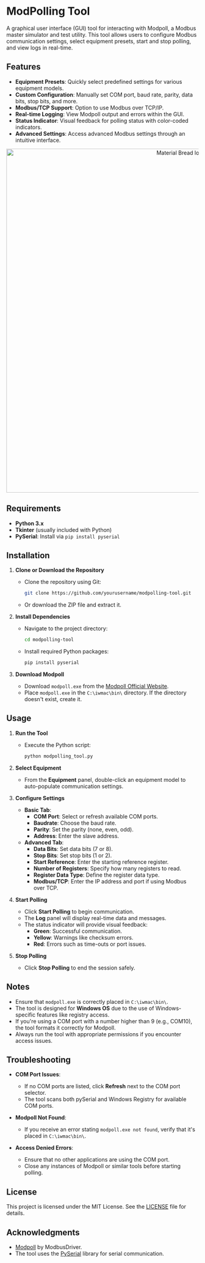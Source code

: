 # ModPolling Tool

A graphical user interface (GUI) tool for interacting with Modpoll, a Modbus master simulator and test utility. This tool allows users to configure Modbus communication settings, select equipment presets, start and stop polling, and view logs in real-time.

## Features

- **Equipment Presets**: Quickly select predefined settings for various equipment models.
- **Custom Configuration**: Manually set COM port, baud rate, parity, data bits, stop bits, and more.
- **Modbus/TCP Support**: Option to use Modbus over TCP/IP.
- **Real-time Logging**: View Modpoll output and errors within the GUI.
- **Status Indicator**: Visual feedback for polling status with color-coded indicators.
- **Advanced Settings**: Access advanced Modbus settings through an intuitive interface.

<p align="center">
    <img width="900" src="https://i.ibb.co/SyFVh35/Skjermbilde-2024-11-18-142520.png" alt="Material Bread logo">
</p>

## Requirements

- **Python 3.x**
- **Tkinter** (usually included with Python)
- **PySerial**: Install via `pip install pyserial`

## Installation

1. **Clone or Download the Repository**

   - Clone the repository using Git:

     ```bash
     git clone https://github.com/yourusername/modpolling-tool.git
     ```

   - Or download the ZIP file and extract it.

2. **Install Dependencies**

   - Navigate to the project directory:

     ```bash
     cd modpolling-tool
     ```

   - Install required Python packages:

     ```bash
     pip install pyserial
     ```

3. **Download Modpoll**

   - Download `modpoll.exe` from the [Modpoll Official Website](https://www.modbusdriver.com/modpoll.html).
   - Place `modpoll.exe` in the `C:\iwmac\bin\` directory. If the directory doesn't exist, create it.

## Usage

1. **Run the Tool**

   - Execute the Python script:

     ```bash
     python modpolling_tool.py
     ```

2. **Select Equipment**

   - From the **Equipment** panel, double-click an equipment model to auto-populate communication settings.

3. **Configure Settings**

   - **Basic Tab**:
     - **COM Port**: Select or refresh available COM ports.
     - **Baudrate**: Choose the baud rate.
     - **Parity**: Set the parity (none, even, odd).
     - **Address**: Enter the slave address.
   - **Advanced Tab**:
     - **Data Bits**: Set data bits (7 or 8).
     - **Stop Bits**: Set stop bits (1 or 2).
     - **Start Reference**: Enter the starting reference register.
     - **Number of Registers**: Specify how many registers to read.
     - **Register Data Type**: Define the register data type.
     - **Modbus/TCP**: Enter the IP address and port if using Modbus over TCP.

4. **Start Polling**

   - Click **Start Polling** to begin communication.
   - The **Log** panel will display real-time data and messages.
   - The status indicator will provide visual feedback:
     - **Green**: Successful communication.
     - **Yellow**: Warnings like checksum errors.
     - **Red**: Errors such as time-outs or port issues.

5. **Stop Polling**

   - Click **Stop Polling** to end the session safely.

## Notes

- Ensure that `modpoll.exe` is correctly placed in `C:\iwmac\bin\`.
- The tool is designed for **Windows OS** due to the use of Windows-specific features like registry access.
- If you're using a COM port with a number higher than 9 (e.g., COM10), the tool formats it correctly for Modpoll.
- Always run the tool with appropriate permissions if you encounter access issues.

## Troubleshooting

- **COM Port Issues**:
  - If no COM ports are listed, click **Refresh** next to the COM port selector.
  - The tool scans both pySerial and Windows Registry for available COM ports.

- **Modpoll Not Found**:
  - If you receive an error stating `modpoll.exe not found`, verify that it's placed in `C:\iwmac\bin\`.

- **Access Denied Errors**:
  - Ensure that no other applications are using the COM port.
  - Close any instances of Modpoll or similar tools before starting polling.

## License

This project is licensed under the MIT License. See the [LICENSE](LICENSE) file for details.

## Acknowledgments

- [Modpoll](https://www.modbusdriver.com/modpoll.html) by ModbusDriver.
- The tool uses the [PySerial](https://github.com/pyserial/pyserial) library for serial communication.
